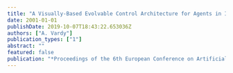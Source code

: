 ```yaml
---
title: "A Visually-Based Evolvable Control Architecture for Agents in Interactive Entertainment Applications"
date: 2001-01-01
publishDate: 2019-10-07T18:43:22.653036Z
authors: ["A. Vardy"]
publication_types: ["1"]
abstract: ""
featured: false
publication: "*Proceedings of the 6th European Conference on Artificial Life (ECAL)*"
---
```


